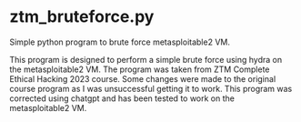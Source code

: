 # ztm_bruteforce.py
Simple python program to brute force metasploitable2 VM. 

This program is designed to perform a simple brute force using hydra on the metasploitable2 VM. 
The program was taken from ZTM Complete Ethical Hacking 2023 course. Some changes were made to the
original course program as I was unsuccessful getting it to work. This program was corrected using
chatgpt and has been tested to work on the metasploitable2 VM.
